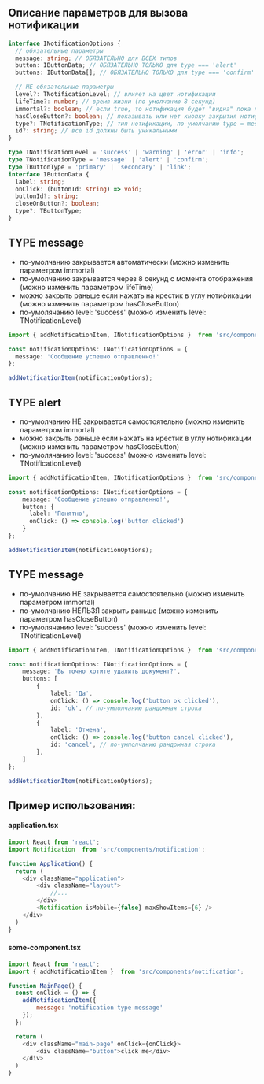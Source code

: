## Описание параметров для вызова нотификации
```typescript
interface INotificationOptions {
  // обязательные параметры
  message: string; // ОБЯЗАТЕЛЬНО для ВСЕХ типов
  button: IButtonData; // ОБЯЗАТЕЛЬНО ТОЛЬКО для type === 'alert'
  buttons: IButtonData[]; // ОБЯЗАТЕЛЬНО ТОЛЬКО для type === 'confirm'

  // НЕ обязательные параметры
  level?: TNotificationLevel; // влияет на цвет нотификации
  lifeTime?: number; // время жизни (по умолчанию 8 секунд)
  immortal?: boolean; // если true, то нотификация будет "видна" пока пользователь ее не закроет
  hasCloseButton?: boolean; // показывать или нет кнопку закрытия нотификации
  type?: TNotificationType; // тип нотификации, по-умолчанию type = message
  id?: string; // все id должны быть уникальными
}

type TNotificationLevel = 'success' | 'warning' | 'error' | 'info';
type TNotificationType = 'message' | 'alert' | 'confirm';
type TButtonType = 'primary' | 'secondary' | 'link';
interface IButtonData {
  label: string;
  onClick: (buttonId: string) => void;
  buttonId?: string;
  closeOnButton?: boolean;
  type?: TButtonType;
}
```

## TYPE message
 * по-умолчанию закрывается автоматически (можно изменить параметром immortal)
 * по-умолчанию закрывается через 8 секунд с момента отображения (можно изменить параметром lifeTime)
 * можно закрыть раньше если нажать на крестик в углу нотификации (можно изменить параметром hasCloseButton)
 * по-умолячанию level: 'success' (можно изменить level: TNotificationLevel)
```typescript
import { addNotificationItem, INotificationOptions }  from 'src/components/notification';

const notificationOptions: INotificationOptions = {
  message: 'Сообщение успешно отправленно!'
};

addNotificationItem(notificationOptions);
```

## TYPE alert
 * по-умолчанию НЕ закрывается самостоятельно (можно изменить параметром immortal)
 * можно закрыть раньше если нажать на крестик в углу нотификации (можно изменить параметром hasCloseButton)
 * по-умолячанию level: 'success' (можно изменить level: TNotificationLevel)
```typescript
import { addNotificationItem, INotificationOptions }  from 'src/components/notification';

const notificationOptions: INotificationOptions = {
	message: 'Сообщение успешно отправленно!',
	button: {
	  label: 'Понятно',
	  onClick: () => console.log('button clicked')
	}
};

addNotificationItem(notificationOptions);
```

## TYPE message
 * по-умолчанию НЕ закрывается самостоятельно (можно изменить параметром immortal)
 * по-умолчанию НЕЛЬЗЯ закрыть раньше (можно изменить параметром hasCloseButton)
 * по-умолячанию level: 'success' (можно изменить level: TNotificationLevel)
```typescript
import { addNotificationItem, INotificationOptions }  from 'src/components/notification';

const notificationOptions: INotificationOptions = {
	message: 'Вы точно хотите удалить документ?',
	buttons: [
		{
			label: 'Да',
			onClick: () => console.log('button ok clicked'),
			id: 'ok', // по-умполчанию рандомная строка
		},
		{
			label: 'Отмена',
			onClick: () => console.log('button cancel clicked'),
			id: 'cancel', // по-умполчанию рандомная строка
		},
	]
};

addNotificationItem(notificationOptions);
```

## Пример использования:

#### application.tsx
```javascript
import React from 'react';
import Notification  from 'src/components/notification';

function Application() {
  return (
    <div className="application">
    	<div className="layout">
    		//...
    	</div>
    	<Notification isMobile={false} maxShowItems={6} />
    </div>
  )
}
```

#### some-component.tsx
```javascript
import React from 'react';
import { addNotificationItem }  from 'src/components/notification';

function MainPage() {
  const onClick = () => {
    addNotificationItem({
    	message: 'notification type message'
    });
  };

  return (
    <div className="main-page" onClick={onClick}>
    	<div className="button">click me</div>
    </div>
  )
}
```
